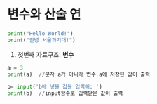 <h1>변수와 산술 연</h1>

```python
print("Hello World!")
print("안녕 서울과기대!")
```

1. 첫번째 자료구조: **변수**
```python
a = 3
print(a)  //문자 a가 아니라 변수 a에 저장된 값이 출력

b= input('b에 넣을 값을 입력해: ')
print(b)  //input함수로 입력받은 값이 출력
```
